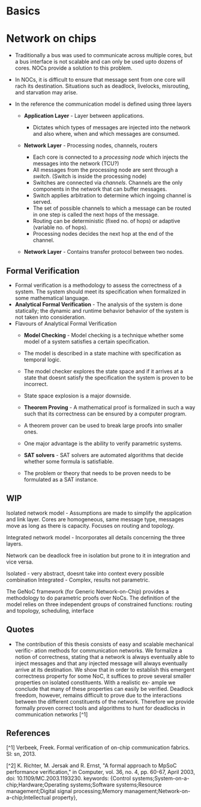 # Basics

# Network on chips

* Traditionally a bus was used to communicate across multiple cores, but a bus interface is not scalable and can only be used upto dozens of cores. NOCs provide a solution to this problem.
* In NOCs, it is difficult to ensure that message sent from one core will rach its destination. Situations such as deadlock, livelocks, misrouting, and starvation may arise.
*  In the reference the communication model is defined using three layers
    
    * **Application Layer** - Layer between applications.
        * Dictates which types of messages are injected into the network and also where, when and which messages are consumed.

    * **Network Layer** - Processing nodes, channels, routers
        * Each core is connected to a *processing node* which injects the messages into the network (TCU?)
        * All messages from the processing node are sent through a *switch*. (Switch is inside the processing node)
        * Switches are connected via *channels*. Channels are the only components in the network that can buffer messages. 
        * Switch applies arbitration to determine which ingoing channel is served.
        * The set of possible channels to which a message can be routed in one step is called the next hops of the message.
        * Routing can be deterministic (fixed no. of hops) or adaptive (variable no. of hops).
        * Processing nodes decides the next hop at the end of the channel.
    
    * **Network Layer** - Contains transfer protocol between two nodes.

## Formal Verification

* Formal verification is a methodology to assess the correctness of a system. The system should meet its specification when formalized in some mathematical language.
* **Analytical Formal Verification** - The analysis of the system is done statically; the dynamic and runtime behavior behavior of the system is not taken into consideration.
* Flavours of Analytical Formal Verification
    * **Model Checking** - Model checking is a technique whether some model of a system satisfies a certain specification.
    * The model is described in a state machine with specification as temporal logic. 
    * The model checker explores the state space and if it arrives at a state that doesnt satisfy the specification the system is proven to be incorrect.
    * State space explosion is a major downside.

    * **Theorem Proving** - A mathematical proof is formalized in such a way such that its correctness can be ensured by a computer program.
    * A theorem prover can be used to break large proofs into smaller ones.
    * One major advantage is the ability to verify parametric systems. 

    * **SAT solvers** - SAT solvers are automated algorithms that decide whether some formula is satisfiable. 
    * The problem or theory that needs to be proven needs to be formulated as a SAT instance.


## WIP

Isolated network model - Assumptions are made to simplify the application and link layer. Cores are homogeneous, same message type, messages move as long as there is capacity. Focuses on routing and topology.

Integrated network model - Incorporates all details concerning the three layers.

Network can be deadlock free in isolation but prone to it in integration and vice versa.

Isolated - very abstract, doesnt take into context every possible combination
Integrated - Complex, results not parametric.


The GeNoC framework (for Generic Network-on-Chip) provides a methodology to
do parametric proofs over NoCs.  The definition of
the model relies on three independent groups of constrained functions:
routing and topology, scheduling, interface

## Quotes
* The contribution of this thesis consists of easy and scalable mechanical verific-
ation methods for communication networks. We formalize a notion of correctness,
stating that a network is always eventually able to inject messages and that any
injected message will always eventually arrive at its destination. We show that
in order to establish this emergent correctness property for some NoC, it suffices
to prove several smaller properties on isolated constituents. With a realistic ex-
ample we conclude that many of these properties can easily be verified. Deadlock
freedom, however, remains difficult to prove due to the interactions between the
different constituents of the network. Therefore we provide formally proven correct
tools and algorithms to hunt for deadlocks in communication networks [^1]


## References

[^1] Verbeek, Freek. Formal verification of on-chip communication fabrics. Sl: sn, 2013.

[^2] K. Richter, M. Jersak and R. Ernst, "A formal approach to MpSoC performance verification," in Computer, vol. 36, no. 4, pp. 60-67, April 2003, doi: 10.1109/MC.2003.1193230.
keywords: {Control systems;System-on-a-chip;Hardware;Operating systems;Software systems;Resource management;Digital signal processing;Memory management;Network-on-a-chip;Intellectual property},

